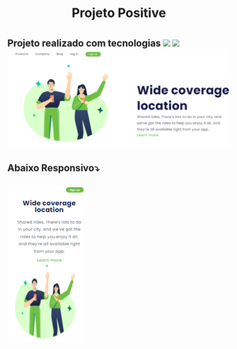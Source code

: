 <h1 align="center">Projeto Positive<h1>
<h2>Projeto realizado com tecnologias <img src="https://img.shields.io/badge/HTML5-E34F26?style=for-the-badge&logo=html5&logoColor=white"> <img src="https://img.shields.io/badge/CSS3-1572B6?style=for-the-badge&logo=css3&logoColor=white" >
<br>
<img src="https://github.com/rafaelgarcia-dev/ProjetoPositive/blob/master/Captura%20de%20Tela%20(4).png?raw=true" />
<h2>Abaixo Responsivo⤵️<h2> <img src="https://github.com/rafaelgarcia-dev/ProjetoPositive/blob/master/Captura%20de%20Tela%20(5).png?raw=true" position="absolute" left="50px" />

